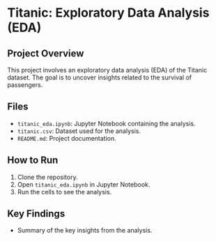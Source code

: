 # Titanic: Exploratory Data Analysis (EDA)

## Project Overview
This project involves an exploratory data analysis (EDA) of the Titanic dataset. The goal is to uncover insights related to the survival of passengers.

## Files
- `titanic_eda.ipynb`: Jupyter Notebook containing the analysis.
- `titanic.csv`: Dataset used for the analysis.
- `README.md`: Project documentation.

## How to Run
1. Clone the repository.
2. Open `titanic_eda.ipynb` in Jupyter Notebook.
3. Run the cells to see the analysis.

## Key Findings
- Summary of the key insights from the analysis.
